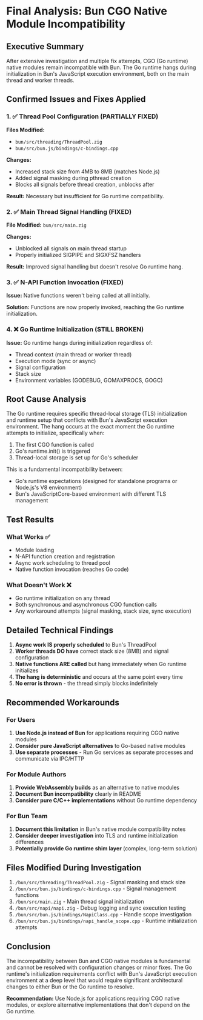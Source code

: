 # Final Analysis: Bun CGO Native Module Incompatibility

## Executive Summary
After extensive investigation and multiple fix attempts, CGO (Go runtime) native modules remain incompatible with Bun. The Go runtime hangs during initialization in Bun's JavaScript execution environment, both on the main thread and worker threads.

## Confirmed Issues and Fixes Applied

### 1. ✅ Thread Pool Configuration (PARTIALLY FIXED)
**Files Modified:**
- `bun/src/threading/ThreadPool.zig`
- `bun/src/bun.js/bindings/c-bindings.cpp`

**Changes:**
- Increased stack size from 4MB to 8MB (matches Node.js)
- Added signal masking during pthread creation
- Blocks all signals before thread creation, unblocks after

**Result:** Necessary but insufficient for Go runtime compatibility.

### 2. ✅ Main Thread Signal Handling (FIXED)
**File Modified:** `bun/src/main.zig`

**Changes:**
- Unblocked all signals on main thread startup
- Properly initialized SIGPIPE and SIGXFSZ handlers

**Result:** Improved signal handling but doesn't resolve Go runtime hang.

### 3. ✅ N-API Function Invocation (FIXED)
**Issue:** Native functions weren't being called at all initially.

**Solution:** Functions are now properly invoked, reaching the Go runtime initialization.

### 4. ❌ Go Runtime Initialization (STILL BROKEN)
**Issue:** Go runtime hangs during initialization regardless of:
- Thread context (main thread or worker thread)
- Execution mode (sync or async)
- Signal configuration
- Stack size
- Environment variables (GODEBUG, GOMAXPROCS, GOGC)

## Root Cause Analysis

The Go runtime requires specific thread-local storage (TLS) initialization and runtime setup that conflicts with Bun's JavaScript execution environment. The hang occurs at the exact moment the Go runtime attempts to initialize, specifically when:

1. The first CGO function is called
2. Go's runtime.init() is triggered
3. Thread-local storage is set up for Go's scheduler

This is a fundamental incompatibility between:
- Go's runtime expectations (designed for standalone programs or Node.js's V8 environment)
- Bun's JavaScriptCore-based environment with different TLS management

## Test Results

### What Works ✅
- Module loading
- N-API function creation and registration
- Async work scheduling to thread pool
- Native function invocation (reaches Go code)

### What Doesn't Work ❌
- Go runtime initialization on any thread
- Both synchronous and asynchronous CGO function calls
- Any workaround attempts (signal masking, stack size, sync execution)

## Detailed Technical Findings

1. **Async work IS properly scheduled** to Bun's ThreadPool
2. **Worker threads DO have** correct stack size (8MB) and signal configuration
3. **Native functions ARE called** but hang immediately when Go runtime initializes
4. **The hang is deterministic** and occurs at the same point every time
5. **No error is thrown** - the thread simply blocks indefinitely

## Recommended Workarounds

### For Users
1. **Use Node.js instead of Bun** for applications requiring CGO native modules
2. **Consider pure JavaScript alternatives** to Go-based native modules
3. **Use separate processes** - Run Go services as separate processes and communicate via IPC/HTTP

### For Module Authors
1. **Provide WebAssembly builds** as an alternative to native modules
2. **Document Bun incompatibility** clearly in README
3. **Consider pure C/C++ implementations** without Go runtime dependency

### For Bun Team
1. **Document this limitation** in Bun's native module compatibility notes
2. **Consider deeper investigation** into TLS and runtime initialization differences
3. **Potentially provide Go runtime shim layer** (complex, long-term solution)

## Files Modified During Investigation

1. `/bun/src/threading/ThreadPool.zig` - Signal masking and stack size
2. `/bun/src/bun.js/bindings/c-bindings.cpp` - Signal management functions
3. `/bun/src/main.zig` - Main thread signal initialization
4. `/bun/src/napi/napi.zig` - Debug logging and sync execution testing
5. `/bun/src/bun.js/bindings/NapiClass.cpp` - Handle scope investigation
6. `/bun/src/bun.js/bindings/napi_handle_scope.cpp` - Runtime initialization attempts

## Conclusion

The incompatibility between Bun and CGO native modules is fundamental and cannot be resolved with configuration changes or minor fixes. The Go runtime's initialization requirements conflict with Bun's JavaScript execution environment at a deep level that would require significant architectural changes to either Bun or the Go runtime to resolve.

**Recommendation:** Use Node.js for applications requiring CGO native modules, or explore alternative implementations that don't depend on the Go runtime.